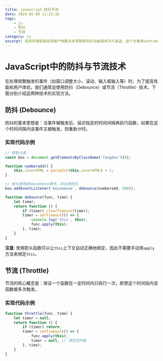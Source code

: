 ```yaml
---
title: javascript-防抖节流
date: 2024-05-09 11:22:16
tags: 
    - js
    - 防抖
    - 节流
category: js
excerpt: 在网页端容易出现用户频繁点击导致网页抖动或请求平凡发送，这个文章用settime设置计时器实现防抖即节流
---
```


# JavaScript中的防抖与节流技术

在处理频繁触发的事件（如窗口调整大小、滚动、输入框输入等）时，为了提高性能和用户体验，我们通常会使用防抖（Debounce）或节流（Throttle）技术。下面分别介绍这两种技术的实现方法。

## 防抖 (Debounce)

防抖的基本思想是：当事件被触发后，延迟指定的时间间隔再执行函数，如果在这个时间间隔内该事件又被触发，则重新计时。

### 实现代码示例

```javascript
// 获取元素
const box = document.getElementsByClassName('fangdou')[0];

function numberadd() {
    this.innerHTML = parseInt(this.innerHTML) + 1;
}

// 给元素绑定mousemove事件，并应用防抖
box.addEventListener('mousemove', debounce(numberadd, 500));

function debounce(func, time) {
    let timer;
    return function () {
        if (timer) clearTimeout(timer);
        timer = setTimeout(() => {
            console.log('this', this);
            func.apply(this);
        }, time);
    }
}
```

**注意**: 使用箭头函数可以让`this`上下文自动正确地绑定，因此不需要手动用`apply`方法来绑定`this`。

## 节流 (Throttle)

节流的核心概念是：保证一个函数在一定时间内只执行一次，即使这个时间段内该函数被多次触发。

### 实现代码示例

```javascript
function throttle(func, time) {
    let timer = null;
    return function () {
        if (timer) return;
        timer = setTimeout(() => {
            func.apply(this);
            timer = null; // 清空定时器
        }, time);
    }
}
```
